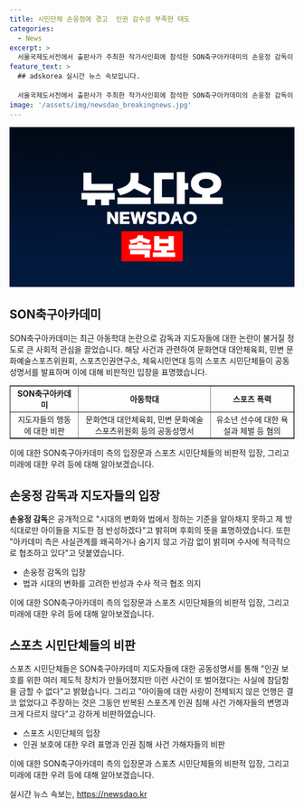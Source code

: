 ```yaml
---
title: 시민단체 손웅정에 경고  인권 감수성 부족한 태도
categories:
  - News
excerpt: >
  서울국제도서전에서 출판사가 주최한 작가사인회에 참석한 SON축구아카데미의 손웅정 감독이 아동학대 논란에 휘말렸다. 스포츠 시민단체들은 손 감독과 다른 지도자들을 비판하며 인권 감수성이 부족하다고 주장했고, 스포츠계 폭력 종식과 아동 보호를 촉구했다. 또한, 이들은 스포츠 폭력 여부를 철저히 조사하고, 토론회를 개최하여 사설 축구 아카데미 내 스포츠 폭력 문제를 논의하기로 했다. 손 감독은 아동학대 혐의로 송치된 사실을 부인하며 변화와 법에 대한 반성을 털어놨다.
feature_text: >
  ## adskorea 실시간 뉴스 속보입니다.

  서울국제도서전에서 출판사가 주최한 작가사인회에 참석한 SON축구아카데미의 손웅정 감독이 아동학대 논란에 휘말렸다. 스포츠 시민단체들은 손 감독과 다른 지도자들을 비판하며 인권 감수성이 부족하다고 주장했고, 스포츠계 폭력 종식과 아동 보호를 촉구했다. 또한, 이들은 스포츠 폭력 여부를 철저히 조사하고, 토론회를 개최하여 사설 축구 아카데미 내 스포츠 폭력 문제를 논의하기로 했다. 손 감독은 아동학대 혐의로 송치된 사실을 부인하며 변화와 법에 대한 반성을 털어놨다.
image: '/assets/img/newsdao_breakingnews.jpg'
---
```


<p><img src="/assets/img/newsdao_breakingnews.jpg" alt="adskorea 속보" /></p>

<h2 data-ke-size="size26">SON축구아카데미</h2>

<p data-ke-size="size16">SON축구아카데미는 최근 아동학대 논란으로 감독과 지도자들에 대한 논란이 불거질 정도로 큰 사회적 관심을 끌었습니다. 해당 사건과 관련하여 문화연대 대안체육회, 민변 문화예술스포츠위원회, 스포츠인권연구소, 체육시민연대 등의 스포츠 시민단체들이 공동성명서를 발표하며 이에 대해 비판적인 입장을 표명했습니다.</p>

<table style="width: 100%;" border="1">
<tbody>
<tr>
<td style="text-align: center; height: 17px;"><b>SON축구아카데미</b></td>
<td style="text-align: center; height: 17px;"><b>아동학대</b></td>
<td style="text-align: center; height: 17px;"><b>스포츠 폭력</b></td>
</tr>
<tr>
<td style="text-align: center;">지도자들의 행동에 대한 비판</td>
<td style="text-align: center;">문화연대 대안체육회, 민변 문화예술스포츠위원회 등의 공동성명서</td>
<td style="text-align: center;">유소년 선수에 대한 욕설과 체벌 등 혐의</td>
</tr>
</tbody>
</table>

<p data-ke-size="size16">이에 대한 SON축구아카데미 측의 입장문과 스포츠 시민단체들의 비판적 입장, 그리고 미래에 대한 우려 등에 대해 알아보겠습니다.</p>

<h2 data-ke-size="size26">손웅정 감독과 지도자들의 입장</h2>

<p data-ke-size="size16"><b>손웅정 감독</b>은 공개적으로 "시대의 변화와 법에서 정하는 기준을 알아채지 못하고 제 방식대로만 아이들을 지도한 점 반성하겠다"고 밝히며 후회의 뜻을 표명하였습니다. 또한 "아카데미 측은 사실관계를 왜곡하거나 숨기지 않고 가감 없이 밝히며 수사에 적극적으로 협조하고 있다"고 덧붙였습니다.</p>

<ul>
<li>손웅정 감독의 입장</li>
<li>법과 시대의 변화를 고려한 반성과 수사 적극 협조 의지</li>
</ul>

<p data-ke-size="size16">이에 대한 SON축구아카데미 측의 입장문과 스포츠 시민단체들의 비판적 입장, 그리고 미래에 대한 우려 등에 대해 알아보겠습니다.</p>

<h2 data-ke-size="size26">스포츠 시민단체들의 비판</h2>

<p data-ke-size="size16">스포츠 시민단체들은 SON축구아카데미 지도자들에 대한 공동성명서를 통해 "인권 보호를 위한 여러 제도적 장치가 만들어졌지만 이런 사건이 또 벌어졌다는 사실에 참담함을 금할 수 없다"고 밝혔습니다. 그리고 "아이들에 대한 사랑이 전제되지 않은 언행은 결코 없었다고 주장하는 것은 그동안 반복된 스포츠계 인권 침해 사건 가해자들의 변명과 크게 다르지 않다"고 강하게 비판하였습니다.</p>

<ul>
<li>스포츠 시민단체의 입장</li>
<li>인권 보호에 대한 우려 표명과 인권 침해 사건 가해자들의 비판</li>
</ul>

<p data-ke-size="size16">이에 대한 SON축구아카데미 측의 입장문과 스포츠 시민단체들의 비판적 입장, 그리고 미래에 대한 우려 등에 대해 알아보겠습니다.</p>
실시간 뉴스 속보는, <a href="https://newsdao.kr" rel="dofollow">https://newsdao.kr</a>


